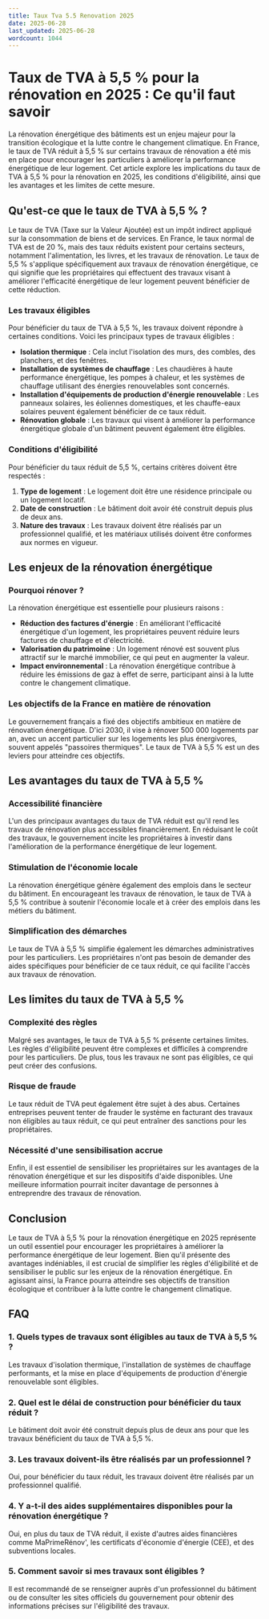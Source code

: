 ```yaml
---
title: Taux Tva 5.5 Renovation 2025
date: 2025-06-28
last_updated: 2025-06-28
wordcount: 1044
---
```


# Taux de TVA à 5,5 % pour la rénovation en 2025 : Ce qu'il faut savoir

La rénovation énergétique des bâtiments est un enjeu majeur pour la transition écologique et la lutte contre le changement climatique. En France, le taux de TVA réduit à 5,5 % sur certains travaux de rénovation a été mis en place pour encourager les particuliers à améliorer la performance énergétique de leur logement. Cet article explore les implications du taux de TVA à 5,5 % pour la rénovation en 2025, les conditions d'éligibilité, ainsi que les avantages et les limites de cette mesure.

## Qu'est-ce que le taux de TVA à 5,5 % ?

Le taux de TVA (Taxe sur la Valeur Ajoutée) est un impôt indirect appliqué sur la consommation de biens et de services. En France, le taux normal de TVA est de 20 %, mais des taux réduits existent pour certains secteurs, notamment l'alimentation, les livres, et les travaux de rénovation. Le taux de 5,5 % s'applique spécifiquement aux travaux de rénovation énergétique, ce qui signifie que les propriétaires qui effectuent des travaux visant à améliorer l'efficacité énergétique de leur logement peuvent bénéficier de cette réduction.

### Les travaux éligibles

Pour bénéficier du taux de TVA à 5,5 %, les travaux doivent répondre à certaines conditions. Voici les principaux types de travaux éligibles :

- **Isolation thermique** : Cela inclut l'isolation des murs, des combles, des planchers, et des fenêtres.
- **Installation de systèmes de chauffage** : Les chaudières à haute performance énergétique, les pompes à chaleur, et les systèmes de chauffage utilisant des énergies renouvelables sont concernés.
- **Installation d'équipements de production d'énergie renouvelable** : Les panneaux solaires, les éoliennes domestiques, et les chauffe-eaux solaires peuvent également bénéficier de ce taux réduit.
- **Rénovation globale** : Les travaux qui visent à améliorer la performance énergétique globale d'un bâtiment peuvent également être éligibles.

### Conditions d'éligibilité

Pour bénéficier du taux réduit de 5,5 %, certains critères doivent être respectés :

1. **Type de logement** : Le logement doit être une résidence principale ou un logement locatif.
2. **Date de construction** : Le bâtiment doit avoir été construit depuis plus de deux ans.
3. **Nature des travaux** : Les travaux doivent être réalisés par un professionnel qualifié, et les matériaux utilisés doivent être conformes aux normes en vigueur.

## Les enjeux de la rénovation énergétique

### Pourquoi rénover ?

La rénovation énergétique est essentielle pour plusieurs raisons :

- **Réduction des factures d'énergie** : En améliorant l'efficacité énergétique d'un logement, les propriétaires peuvent réduire leurs factures de chauffage et d'électricité.
- **Valorisation du patrimoine** : Un logement rénové est souvent plus attractif sur le marché immobilier, ce qui peut en augmenter la valeur.
- **Impact environnemental** : La rénovation énergétique contribue à réduire les émissions de gaz à effet de serre, participant ainsi à la lutte contre le changement climatique.

### Les objectifs de la France en matière de rénovation

Le gouvernement français a fixé des objectifs ambitieux en matière de rénovation énergétique. D'ici 2030, il vise à rénover 500 000 logements par an, avec un accent particulier sur les logements les plus énergivores, souvent appelés "passoires thermiques". Le taux de TVA à 5,5 % est un des leviers pour atteindre ces objectifs.

## Les avantages du taux de TVA à 5,5 %

### Accessibilité financière

L'un des principaux avantages du taux de TVA réduit est qu'il rend les travaux de rénovation plus accessibles financièrement. En réduisant le coût des travaux, le gouvernement incite les propriétaires à investir dans l'amélioration de la performance énergétique de leur logement.

### Stimulation de l'économie locale

La rénovation énergétique génère également des emplois dans le secteur du bâtiment. En encourageant les travaux de rénovation, le taux de TVA à 5,5 % contribue à soutenir l'économie locale et à créer des emplois dans les métiers du bâtiment.

### Simplification des démarches

Le taux de TVA à 5,5 % simplifie également les démarches administratives pour les particuliers. Les propriétaires n'ont pas besoin de demander des aides spécifiques pour bénéficier de ce taux réduit, ce qui facilite l'accès aux travaux de rénovation.

## Les limites du taux de TVA à 5,5 %

### Complexité des règles

Malgré ses avantages, le taux de TVA à 5,5 % présente certaines limites. Les règles d'éligibilité peuvent être complexes et difficiles à comprendre pour les particuliers. De plus, tous les travaux ne sont pas éligibles, ce qui peut créer des confusions.

### Risque de fraude

Le taux réduit de TVA peut également être sujet à des abus. Certaines entreprises peuvent tenter de frauder le système en facturant des travaux non éligibles au taux réduit, ce qui peut entraîner des sanctions pour les propriétaires.

### Nécessité d'une sensibilisation accrue

Enfin, il est essentiel de sensibiliser les propriétaires sur les avantages de la rénovation énergétique et sur les dispositifs d'aide disponibles. Une meilleure information pourrait inciter davantage de personnes à entreprendre des travaux de rénovation.

## Conclusion

Le taux de TVA à 5,5 % pour la rénovation énergétique en 2025 représente un outil essentiel pour encourager les propriétaires à améliorer la performance énergétique de leur logement. Bien qu'il présente des avantages indéniables, il est crucial de simplifier les règles d'éligibilité et de sensibiliser le public sur les enjeux de la rénovation énergétique. En agissant ainsi, la France pourra atteindre ses objectifs de transition écologique et contribuer à la lutte contre le changement climatique.

## FAQ

### 1. Quels types de travaux sont éligibles au taux de TVA à 5,5 % ?

Les travaux d'isolation thermique, l'installation de systèmes de chauffage performants, et la mise en place d'équipements de production d'énergie renouvelable sont éligibles.

### 2. Quel est le délai de construction pour bénéficier du taux réduit ?

Le bâtiment doit avoir été construit depuis plus de deux ans pour que les travaux bénéficient du taux de TVA à 5,5 %.

### 3. Les travaux doivent-ils être réalisés par un professionnel ?

Oui, pour bénéficier du taux réduit, les travaux doivent être réalisés par un professionnel qualifié.

### 4. Y a-t-il des aides supplémentaires disponibles pour la rénovation énergétique ?

Oui, en plus du taux de TVA réduit, il existe d'autres aides financières comme MaPrimeRénov', les certificats d'économie d'énergie (CEE), et des subventions locales.

### 5. Comment savoir si mes travaux sont éligibles ?

Il est recommandé de se renseigner auprès d'un professionnel du bâtiment ou de consulter les sites officiels du gouvernement pour obtenir des informations précises sur l'éligibilité des travaux.